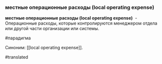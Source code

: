 ### местные операционные расходы (local operating expense)

**местные операционные расходы (local operating expense)**  - Операционные расходы, которые контролируются менеджером отдела или другой части организации или системы.

#парадигма

Синоним: [[local operating expense]].

#translated
